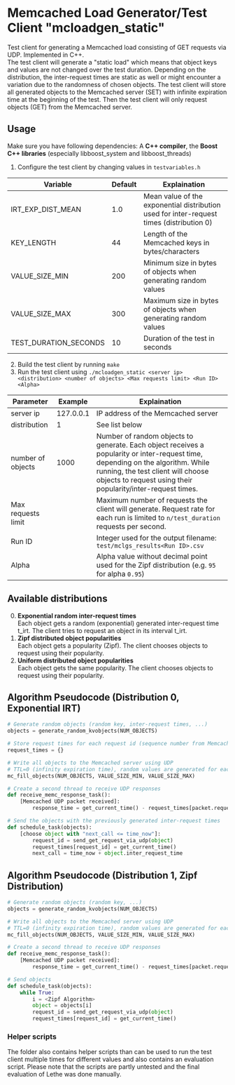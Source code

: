 # Memcached Load Generator/Test Client "mcloadgen_static"

Test client for generating a Memcached load consisting of GET requests via UDP. Implemented in C++.  
The test client will generate a "static load" which means that object keys and values are not changed over the test duration.
Depending on the distribution, the inter-request times are static as well or might encounter a variation due to the randomness of chosen objects.
The test client will store all generated objects to the Memcached server (SET) with infinite expiration time at the beginning of the test. Then the test client will only request objects (GET) from the Memcached server.

## Usage

Make sure you have following dependencies: A **C++ compiler**, the **Boost C++ libraries** (especially libboost_system and libboost_threads)

1. Configure the test client by changing values in `testvariables.h`

Variable | Default | Explaination
---------|---------|-------------
IRT_EXP_DIST_MEAN | 1.0 | Mean value of the exponential distribution used for inter-request times (distribution 0)
KEY_LENGTH | 44 | Length of the Memcached keys in bytes/characters
VALUE_SIZE_MIN | 200 | Minimum size in bytes of objects when generating random values
VALUE_SIZE_MAX | 300 | Maximum size in bytes of objects when generating random values
TEST_DURATION_SECONDS | 10 | Duration of the test in seconds

2. Build the test client by running `make`
3. Run the test client using `./mcloadgen_static <server ip> <distribution> <number of objects> <Max requests limit> <Run ID> <Alpha>`

Parameter | Example | Explaination
----------|---------|-------------
server ip | 127.0.0.1 | IP address of the Memcached server
distribution | 1 | See list below
number of objects | 1000 | Number of random objects to generate. Each object receives a popularity or inter-request time, depending on the algorithm. While running, the test client will choose objects to request using their popularity/inter-request times.
Max requests limit |  | Maximum number of requests the client will generate. Request rate for each run is limited to `n/test_duration` requests per second.
Run ID |  | Integer used for the output filename: `test/mclgs_results<Run ID>.csv`
Alpha |  | Alpha value without decimal point used for the Zipf distribution (e.g. `95` for alpha `0.95`)

## Available distributions

0. **Exponential random inter-request times**  
   Each object gets a random (exponential) generated inter-request time t_irt. The client tries to request an object in its interval t_irt.
1. **Zipf distributed object popularities**  
   Each object gets a popularity (Zipf). The client chooses objects to request using their popularity.
2. **Uniform distributed object popularities**  
   Each object gets the same popularity. The client chooses objects to request using their popularity.

## Algorithm Pseudocode (Distribution 0, Exponential IRT)
```python
# Generate random objects (random key, inter-request times, ...)
objects = generate_random_kvobjects(NUM_OBJECTS)

# Store request times for each request id (sequence number from Memcached UDP frame header)
request_times = {}

# Write all objects to the Memcached server using UDP
# TTL=0 (infinity expiration time), random values are generated for each object
mc_fill_objects(NUM_OBJECTS, VALUE_SIZE_MIN, VALUE_SIZE_MAX)

# Create a second thread to receive UDP responses
def receive_memc_response_task():
    [Memcached UDP packet received]:
        response_time = get_current_time() - request_times[packet.request_id]

# Send the objects with the previously generated inter-request times
def schedule_task(objects):
    [choose object with "next_call <= time_now"]:
        request_id = send_get_request_via_udp(object)
        request_times[request_id] = get_current_time()
        next_call = time_now + object.inter_request_time
```

## Algorithm Pseudocode (Distribution 1, Zipf Distribution)
```python
# Generate random objects (random key, ...)
objects = generate_random_kvobjects(NUM_OBJECTS)

# Write all objects to the Memcached server using UDP
# TTL=0 (infinity expiration time), random values are generated for each object
mc_fill_objects(NUM_OBJECTS, VALUE_SIZE_MIN, VALUE_SIZE_MAX)

# Create a second thread to receive UDP responses
def receive_memc_response_task():
    [Memcached UDP packet received]:
        response_time = get_current_time() - request_times[packet.request_id]

# Send objects
def schedule_task(objects):
    while True:
        i = <Zipf Algorithm>
        object = objects[i]
        request_id = send_get_request_via_udp(object)
        request_times[request_id] = get_current_time()
```


### Helper scripts

The folder also contains helper scripts than can be used to run the test client multiple times for different values and also contains an evaluation script. Please note that the scripts are partly untested and the final evaluation of Lethe was done manually.

